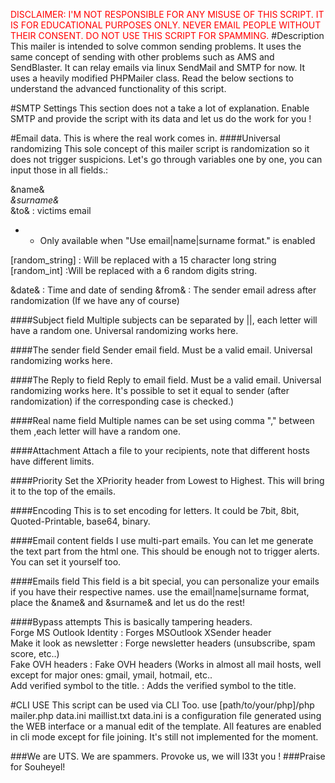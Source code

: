 <font color="red">DISCLAIMER: I'M NOT RESPONSIBLE FOR ANY MISUSE OF THIS SCRIPT. IT IS FOR EDUCATIONAL PURPOSES ONLY. NEVER EMAIL PEOPLE WITHOUT THEIR CONSENT. DO NOT USE THIS SCRIPT FOR SPAMMING. </FONT>
#Description
This mailer is intended to solve common sending problems. It uses the same concept of sending with other problems such as AMS and SendBlaster. It can relay emails via linux SendMail and SMTP for now. It uses a heavily modified PHPMailer class. Read the below sections to understand the advanced functionality of this script. 

#SMTP Settings
This section does not a take a lot of explanation. Enable SMTP and provide the script with its data and let us do the work for you !

#Email data.
This is where the real work comes in. 
####Universal randomizing
This sole concept of this mailer script is randomization so it does not trigger suspicions. 
Let's go through variables one by one, you can input those in all fields.: <br>

&name&*<br>
&surname&*<br>
&to& : victims email<br>
* - Only available when "Use email|name|surname format." is enabled<br>

[random_string] : Will be replaced with a 15 character long string<br>
[random_int] :Will be replaced with a 6 random digits string.<br>

&date& : Time and date of sending
&from& : The sender email adress after randomization (If we have any of course) 


####Subject field
Multiple subjects can be separated by ||, each letter will have a random one. Universal randomizing works here. 

####The sender field
Sender email field. Must be a valid email. Universal randomizing works here. 

####The Reply to field
Reply to email field. Must be a valid email. Universal randomizing works here. It's possible to set it equal to sender (after randomization) if the corresponding case is checked.)

####Real name field
Multiple names can be set using comma "," between them ,each letter will have a random one.

####Attachment
Attach a file to your recipients, note that different hosts have different limits. 

####Priority
Set the XPriority header from Lowest to Highest. This will bring it to the top of the emails. 

####Encoding
This is to set encoding for letters. It could be 7bit, 8bit, Quoted-Printable, base64, binary.

####Email content fields
I use multi-part emails. You can let me generate the text part from the html one. This should be enough not to trigger alerts. You can set it yourself too. 

####Emails field
This field is a bit special, you can personalize your emails if you have their respective names. use the email|name|surname format, place the &name& and &surname& and let us do the rest!

####Bypass attempts
This is basically tampering headers. <br>
 Forge MS Outlook Identity : Forges MSOutlook XSender header<br>
 Make it look as newsletter : Forge newsletter headers (unsubscribe, spam score, etc..)<br>
 Fake OVH headers : Fake OVH headers (Works in almost all mail hosts, well except for major ones: gmail, ymail, hotmail, etc..<br>
 Add verified symbol to the title. : Adds the verified symbol to the title.<br>
 
#CLI USE
This script can be used via CLI Too. use [path/to/your/php]/php mailer.php data.ini maillist.txt
data.ini is a configuration file generated using the WEB interface or a manual edit of the template.
All features are enabled in cli mode except for file joining. It's still not implemented for the moment.


###We are UTS. We are spammers. Provoke us, we will l33t you ! 
###Praise for Souheyel!
